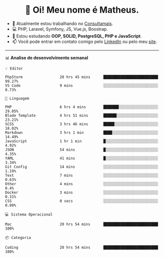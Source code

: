<h1 align="center">👋 Oi! Meu nome é Matheus.</h1>

- 🔭  Atualmente estou trabalhando no [Consultamais](https://consultamais.com.br/).
- 💻  PHP, Laravel, Symfony, JS, Vue.js, Boostrap.
- 🌱  Estou estudando **OOP, SOLID, PostgreSQL, PHP e JavaScript**.
- 📫  Você pode entrar em contato comigo pelo [LinkedIn](https://www.linkedin.com/in/matheuscamargoxavier/) ou pelo meu [site](https://matheuscamargo.co).

-------

📊  **Analise de desenvolvimento semanal**
```text
💡 Editor

PhpStorm                 20 hrs 45 mins      █████████████████████████     99.27%
VS Code                  9 mins              ░░░░░░░░░░░░░░░░░░░░░░░░░      0.73%
```
```text
💬 Linguagem

PHP                      6 hrs 4 mins        ███████░░░░░░░░░░░░░░░░░░     29.05%
Blade Template           4 hrs 51 mins       ██████░░░░░░░░░░░░░░░░░░░     23.21%
SCSS                     3 hrs 46 mins       █████░░░░░░░░░░░░░░░░░░░░     18.02%
Markdown                 3 hrs 1 min         ████░░░░░░░░░░░░░░░░░░░░░     14.49%
JavaScript               1 hr 1 min          █░░░░░░░░░░░░░░░░░░░░░░░░      4.92%
JSON                     54 mins             █░░░░░░░░░░░░░░░░░░░░░░░░      4.35%
YAML                     41 mins             █░░░░░░░░░░░░░░░░░░░░░░░░      3.34%
Git Config               14 mins             ░░░░░░░░░░░░░░░░░░░░░░░░░      1.19%
Text                     7 mins              ░░░░░░░░░░░░░░░░░░░░░░░░░      0.63%
Other                    4 mins              ░░░░░░░░░░░░░░░░░░░░░░░░░       0.4%
Docker                   3 mins              ░░░░░░░░░░░░░░░░░░░░░░░░░      0.31%
CSS                      0 secs              ░░░░░░░░░░░░░░░░░░░░░░░░░      0.08%
```
```text
💻 Sistema Operacional

Mac                      20 hrs 54 mins      █████████████████████████       100%
```
```text
📦 Categoria

Coding                   20 hrs 54 mins      █████████████████████████       100%
```
